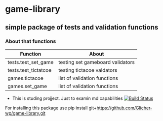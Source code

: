 # game-library
## simple package of tests and validation functions

### About that functions

| Function   | About   |
|------------|---------|
| tests.test_set_game | testing set gameboard validators |
| tests.test_tictatcoe | testing tictacoe valdators |
| games.tictacoe | list of validation functions |
| games.set_game | list of validation functions |

* This is studing projject. Just to examin md capabilities
[![Build Status](https://travis-ci.org/Glicher-wp/first-package.svg?branch=master)](https://travis-ci.org/Glicher-wp/first-package)

For installing this package use pip install git+https://github.com/Glicher-wp/game-library.git
